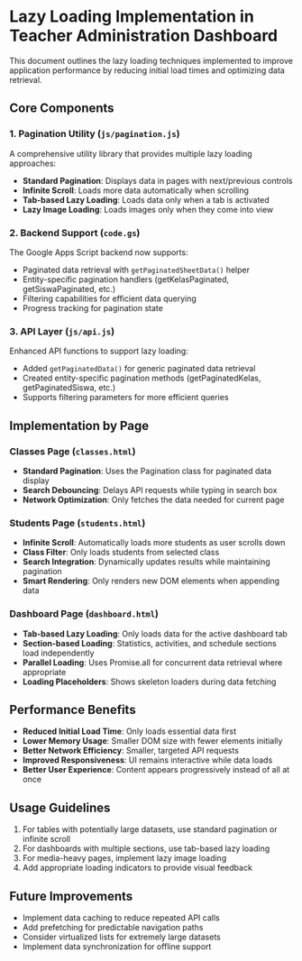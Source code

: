 # Lazy Loading Implementation in Teacher Administration Dashboard

This document outlines the lazy loading techniques implemented to improve application performance by reducing initial load times and optimizing data retrieval.

## Core Components

### 1. Pagination Utility (`js/pagination.js`)

A comprehensive utility library that provides multiple lazy loading approaches:

- **Standard Pagination**: Displays data in pages with next/previous controls
- **Infinite Scroll**: Loads more data automatically when scrolling
- **Tab-based Lazy Loading**: Loads data only when a tab is activated
- **Lazy Image Loading**: Loads images only when they come into view

### 2. Backend Support (`code.gs`)

The Google Apps Script backend now supports:

- Paginated data retrieval with `getPaginatedSheetData()` helper
- Entity-specific pagination handlers (getKelasPaginated, getSiswaPaginated, etc.)
- Filtering capabilities for efficient data querying
- Progress tracking for pagination state

### 3. API Layer (`js/api.js`)

Enhanced API functions to support lazy loading:

- Added `getPaginatedData()` for generic paginated data retrieval
- Created entity-specific pagination methods (getPaginatedKelas, getPaginatedSiswa, etc.)
- Supports filtering parameters for more efficient queries

## Implementation by Page

### Classes Page (`classes.html`)

- **Standard Pagination**: Uses the Pagination class for paginated data display
- **Search Debouncing**: Delays API requests while typing in search box
- **Network Optimization**: Only fetches the data needed for current page

### Students Page (`students.html`)

- **Infinite Scroll**: Automatically loads more students as user scrolls down
- **Class Filter**: Only loads students from selected class
- **Search Integration**: Dynamically updates results while maintaining pagination
- **Smart Rendering**: Only renders new DOM elements when appending data

### Dashboard Page (`dashboard.html`)

- **Tab-based Lazy Loading**: Only loads data for the active dashboard tab
- **Section-based Loading**: Statistics, activities, and schedule sections load independently
- **Parallel Loading**: Uses Promise.all for concurrent data retrieval where appropriate
- **Loading Placeholders**: Shows skeleton loaders during data fetching

## Performance Benefits

- **Reduced Initial Load Time**: Only loads essential data first
- **Lower Memory Usage**: Smaller DOM size with fewer elements initially
- **Better Network Efficiency**: Smaller, targeted API requests
- **Improved Responsiveness**: UI remains interactive while data loads
- **Better User Experience**: Content appears progressively instead of all at once

## Usage Guidelines

1. For tables with potentially large datasets, use standard pagination or infinite scroll
2. For dashboards with multiple sections, use tab-based lazy loading
3. For media-heavy pages, implement lazy image loading
4. Add appropriate loading indicators to provide visual feedback

## Future Improvements

- Implement data caching to reduce repeated API calls
- Add prefetching for predictable navigation paths
- Consider virtualized lists for extremely large datasets
- Implement data synchronization for offline support 